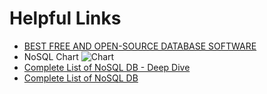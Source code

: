 # Helpful Links

* [BEST FREE AND OPEN-SOURCE DATABASE SOFTWARE](https://blog.g2crowd.com/blog/database/best-free-and-open-source-database-software/)
* NoSQL Chart ![Chart](https://media.g2crowd.com/wp-content/uploads/2015/08/20125308/best-nosql-databases-fall-2015-g2-crowd-904x904.png)
* [Complete List of NoSQL DB - Deep Dive](http://bigdata-madesimple.com/a-deep-dive-into-nosql-a-complete-list-of-nosql-databases/)
* [Complete List of NoSQL DB](http://nosql-database.org/)